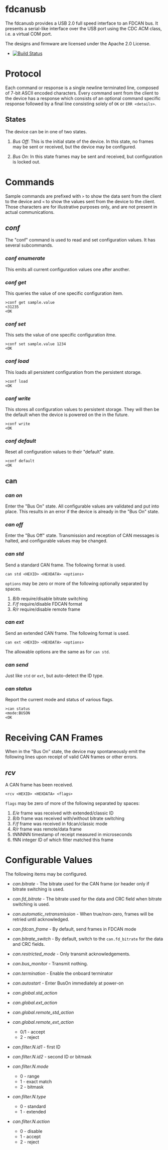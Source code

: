 # fdcanusb #

The fdcanusb provides a USB 2.0 full speed interface to an FDCAN bus.  It presents a serial-like interface over the USB port using the CDC ACM class, i.e. a virtual COM port.

The designs and firmware are licensed under the Apache 2.0 License.

 * [![Build Status](https://travis-ci.org/mjbots/fdcanusb.svg?branch=master)](https://travis-ci.org/mjbots/fdcanusb)

# Protocol #

Each command or response is a single newline terminated line, composed
of 7-bit ASCII encoded characters.  Every command sent from the client
to the device has a response which consists of an optional command
specific response followed by a final line consisting solely of `OK` or
`ERR <details>`.

## States ##

The device can be in one of two states.

1. *Bus Off*: This is the initial state of the device.  In this state,
no frames may be sent or received, but the device may be configured.

2. *Bus On*: In this state frames may be sent and received, but
configuration is locked out.

# Commands #

Sample commands are prefixed with `>` to show the data sent from the
client to the device and `<` to show the values sent from the device
to the client.  Those characters are for illustrative purposes only,
and are not present in actual communications.

## *conf* ##

The "conf" command is used to read and set configuration values.  It
has several subcommands.

### *conf enumerate* ###

This emits all current configuration values one after another.

### *conf get* ###

This queries the value of one specific configuration item.

```
>conf get sample.value
<31235
<OK
```

### *conf set* ###

This sets the value of one specific configuration itme.

```
>conf set sample.value 1234
<OK
```

### *conf load* ###

This loads all persistent configuration from the persistent storage.

```
>conf load
<OK
```

### *conf write* ###

This stores all configuration values to persistent storage.  They will
then be the default when the device is powered on the in the future.

```
>conf write
<OK
```

### *conf default* ###

Reset all configuration values to their "default" state.

```
>conf default
<OK
```

## can ##

### *can on* ###

Enter the "Bus On" state.  All configurable values are validated and
put into place.  This results in an error if the device is already in
the "Bus On" state.

### *can off* ###

Enter the "Bus Off" state.  Transmission and reception of CAN messages
is halted, and configurable values may be changed.

### *can std* ###

Send a standard CAN frame.  The following format is used.

`can std <HEXID> <HEXDATA> <options>`

`options` may be zero or more of the following optionally separated by
spaces.

1. *B/b* require/disable bitrate switching
2. *F/f* require/disable FDCAN format
3. *R/r* require/disable remote frame


### *can ext* ###

Send an extended CAN frame.  The following format is used.

`can ext <HEXID> <HEXDATA> <options>`

The allowable options are the same as for `can std`.

### *can send* ###

Just like `std` or `ext`, but auto-detect the ID type.

### *can status* ###

Report the current mode and status of various flags.

```
>can status
<mode:BUSON
<OK
```

# Receiving CAN Frames #

When in the "Bus On" state, the device may spontaneously emit the
following lines upon receipt of valid CAN frames or other errors.

## *rcv* ##

A CAN frame has been received.

```
<rcv <HEXID> <HEXDATA> <flags>
```

`flags` may be zero of more of the following separated by spaces:

1. *E/e* frame was received with extended/classic ID
1. *B/b* frame was received with/without bitrate switching
2. *F/f* frame was received in fdcan/classic mode
3. *R/r* frame was remote/data frame
4. tNNNNN timestamp of receipt measured in microseconds
5. fNN integer ID of which filter matched this frame

# Configurable Values #

The following items may be configured.

* *can.bitrate* - The bitrate used for the CAN frame (or header only
  if bitrate switching is used.
* *can.fd_bitrate* - The bitrate used for the data and CRC field when
  bitrate switching is used.
* *can.automatic_retransmission* - When true/non-zero, frames will be
  retried until acknowledged.
* *can.fdcan_frame* - By default, send frames in FDCAN mode
* *can.bitrate_switch* - By default, switch to the `can.fd_bitrate`
  for the data and CRC fields.
* *can.restricted_mode* - Only transmit acknowledgements.
* *can.bus_monitor* - Transmit nothing.
* *can.termination* - Enable the onboard terminator
* *can.autostart* - Enter BusOn immediately at power-on

* *can.global.std_action*
* *can.global.ext_action*
* *can.global.remote_std_action*
* *can.global.remote_ext_action*
  * 0/1 - accept
  * 2 - reject

* *can.filter.N.id1* - first ID
* *can.filter.N.id2* - second ID or bitmask
* *can.filter.N.mode*
  * 0 - range
  * 1 - exact match
  * 2 - bitmask
* *can.filter.N.type*
  * 0 - standard
  * 1 - extended
* *can.filter.N.action*
  * 0 - disable
  * 1 - accept
  * 2 - reject

